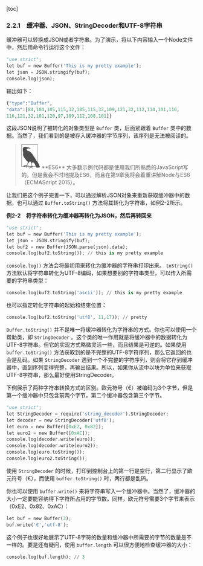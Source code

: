 [toc]

### 2.2.1　缓冲器、JSON、StringDecoder和UTF-8字符串

缓冲器可以转换成JSON或者字符串。为了演示，将以下内容输入一个Node文件中，然后用命令行运行这个文件：

```python
"use strict";
let buf = new Buffer('This is my pretty example');
let json = JSON.stringify(buf);
console.log(json);
```

输出如下：

```python
{"type":"Buffer",
"data":[84,104,105,115,32,105,115,32,109,121,32,112,114,101,116,
116,121,32,101,120,97,109,112,108,101]}
```

这段JSON说明了被转化的对象类型是 `Buffer` 类，后面紧跟着 `Buffer` 类中的数据。当然了，我们看到的是被存入缓冲器的字节序列，该序列是无法被阅读的。

> <img class="my_markdown" src="../images/33.png" style="zoom:50%;" />
> **ES6**
> 大多数示例代码都是使用我们所熟悉的JavaScript写的。但是我会不时地提及ES6，而且在第9章我将会着重讲解Node与ES6（ECMAScript 2015）。

让我们把这个例子完善一下，可以通过解析JSON对象来重新获取缓冲器中的数据，也可以通过 `Buffer.toString()` 方法将其转化为字符串，如例2-2所示。

**例2-2　将字符串转化为缓冲器再转化为JSON，然后再转回来**

```python
"use strict";
let buf = new Buffer('This is my pretty example');
let json = JSON.stringify(buf);
let buf2 = new Buffer(JSON.parse(json).data);
console.log(buf2.toString()); // this is my pretty example
```

`console.log()` 方法会将最初用来转化为缓冲器的字符串打印出来。 `toString()` 方法默认将字符串转化为UTF-8编码，如果想要别的字符串类型，可以传入所需要的字符串类型：

```python
console.log(buf2.toString('ascii')); // this is my pretty example
```

也可以指定转化字符串的起始和结束位置：

```python
console.log(buf2.toString('utf8', 11,17)); // pretty
```

`Buffer.toString()` 并不是唯一将缓冲器转化为字符串的方式。你也可以使用一个帮助类，即 `StringDecoder` 。这个类的唯一作用就是将缓冲器中的数据转化为UTF-8字符串。但它的实现方式略微灵活一些，而且结果是可逆的。如果使用 `buffer.toString()` 方法获取到的是不完整的UTF-8字符序列，那么它返回的也会是乱码。如果 `StringDecoder` 遇到一个不完整的字符序列，则会将它存到缓冲器中，直到序列变得完整，再输出结果。所以，如果你从流中以块为单位来获取UTF-8字符串，那么最好使用StringDecoder。

下例展示了两种字符串转换方式的区别。欧元符号（€）被编码为3个字节，但是第一个缓冲器中只包含前两个字节，第二个缓冲器包含第三个字节。

```python
"use strict";
let StringDecoder = require('string_decoder').StringDecoder;
let decoder = new StringDecoder('utf8');
let euro = new Buffer([0xE2, 0x82]);
let euro2 = new Buffer([0xAC]);
console.log(decoder.write(euro));
console.log(decoder.write(euro2));
console.log(euro.toString());
console.log(euro2.toString());
```

使用 `StringDecoder` 的时候，打印到控制台上的第一行是空行，第二行显示了欧元符号（€），而使用 `buffer.toString()` 时，两行都是乱码。

你也可以使用 `buffer.write()` 来将字符串写入一个缓冲器中。当然了，缓冲器的大小一定要能容纳得下字符所占用的字节数。同样，欧元符号需要3个字节来表示（0xE2、0x82、0xAC）：

```python
let buf = new Buffer(3);
buf.write('€','utf-8');
```

这个例子也很好地展示了UTF-8字符的数量和缓冲器中所需要的字节的数量是不一样的。要是还有疑问，使用 `buffer.length` 可以很方便地检查缓冲器的大小：

```python
console.log(buf.length); // 3
```

